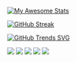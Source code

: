 [![My Awesome Stats](https://awesome-github-stats.azurewebsites.net/user-stats/jatin-lakhani)](https://git.io/awesome-stats-card)

[![GitHub Streak](https://streak-stats.demolab.com/?user=jatin-lakhani)](https://git.io/streak-stats)


[![GitHub Trends SVG](https://api.githubtrends.io/user/svg/jatin-lakhani/langs)](https://githubtrends.io)


[![](https://raw.githubusercontent.com/jatin-lakhani/github-profile-summary-cards-example/master/profile-summary-card-output/vue/0-profile-details.svg)](https://github.com/jatin-lakhani/github-profile-summary-cards)
[![](https://raw.githubusercontent.com/jatin-lakhani/github-profile-summary-cards-example/master/profile-summary-card-output/vue/1-repos-per-language.svg)](https://github.com/jatin-lakhani/github-profile-summary-cards) [![](https://raw.githubusercontent.com/jatin-lakhani/github-profile-summary-cards-example/master/profile-summary-card-output/vue/2-most-commit-language.svg)](https://github.com/jatin-lakhani/github-profile-summary-cards)
[![](https://raw.githubusercontent.com/jatin-lakhani/github-profile-summary-cards-example/master/profile-summary-card-output/vue/3-stats.svg)](https://github.com/jatin-lakhani/github-profile-summary-cards) [![](https://raw.githubusercontent.com/jatin-lakhani/github-profile-summary-cards-example/master/profile-summary-card-output/vue/4-productive-time.svg)](https://github.com/jatin-lakhani/github-profile-summary-cards)



